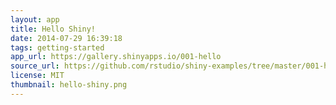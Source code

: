 ```yaml
---
layout: app
title: Hello Shiny!
date: 2014-07-29 16:39:18
tags: getting-started
app_url: https://gallery.shinyapps.io/001-hello
source_url: https://github.com/rstudio/shiny-examples/tree/master/001-hello
license: MIT
thumbnail: hello-shiny.png
---
```

